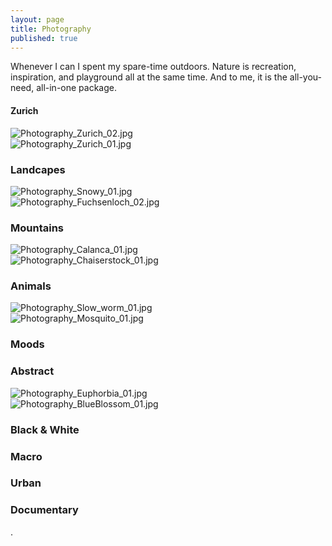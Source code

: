 ```yaml
---
layout: page
title: Photography
published: true
---
```


Whenever I can I spent my spare-time outdoors. Nature is recreation, inspiration, and playground all at the same time. And to me, it is the all-you-need, all-in-one package.


#### Zurich
![Photography_Zurich_02.jpg]({{site.baseurl}}/img/Photography_Zurich_02.jpg)  
![Photography_Zurich_01.jpg]({{site.baseurl}}/img/Photography_Zurich_01.jpg)  

### Landcapes
![Photography_Snowy_01.jpg]({{site.baseurl}}/img/Photography_Snowy_01.jpg)  
![Photography_Fuchsenloch_02.jpg]({{site.baseurl}}/img/Photography_Fuchsenloch_02.jpg)  
  

### Mountains
![Photography_Calanca_01.jpg]({{site.baseurl}}/img/Photography_Calanca_01.jpg)  
![Photography_Chaiserstock_01.jpg]({{site.baseurl}}/img/Photography_Chaiserstock_01.jpg)  

### Animals  
![Photography_Slow_worm_01.jpg]({{site.baseurl}}/img/Photography_Slow_worm_01.jpg)   
![Photography_Mosquito_01.jpg]({{site.baseurl}}/img/Photography_Mosquito_01.jpg)  

### Moods



### Abstract
![Photography_Euphorbia_01.jpg]({{site.baseurl}}/img/Photography_Euphorbia_01.jpg)  
![Photography_BlueBlossom_01.jpg]({{site.baseurl}}/img/Photography_BlueBlossom_01.jpg)  

### Black & White



### Macro



### Urban



### Documentary





.
